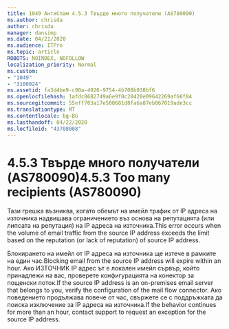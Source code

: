 ```yaml
---
title: 1049 АнтиСпам 4.5.3 Твърде много получатели (AS780090)
ms.author: chrisda
author: chrisda
manager: dansimp
ms.date: 04/21/2020
ms.audience: ITPro
ms.topic: article
ROBOTS: NOINDEX, NOFOLLOW
localization_priority: Normal
ms.custom:
- "1049"
- "3100024"
ms.assetid: fa3d4be9-c90a-4926-9754-4b708b038bf6
ms.openlocfilehash: 1afdc8682749a6e9f0c28428e09642269af66f84
ms.sourcegitcommit: 55eff703a17e500681d8fa6a87eb067019ade3cc
ms.translationtype: MT
ms.contentlocale: bg-BG
ms.lasthandoff: 04/22/2020
ms.locfileid: "43708008"
---
```

# <a name="453-too-many-recipients-as780090"></a><span data-ttu-id="f59a4-102">4.5.3 Твърде много получатели (AS780090)</span><span class="sxs-lookup"><span data-stu-id="f59a4-102">4.5.3 Too many recipients (AS780090)</span></span>

<span data-ttu-id="f59a4-103">Тази грешка възниква, когато обемът на имейл трафик от IP адреса на източника надвишава ограничението въз основа на репутацията (или липсата на репутация) на IP адреса на източника.</span><span class="sxs-lookup"><span data-stu-id="f59a4-103">This error occurs when the volume of email traffic from the source IP address exceeds the limit based on the reputation (or lack of reputation) of source IP address.</span></span>

<span data-ttu-id="f59a4-104">Блокирането на имейл от IP адреса на източника ще изтече в рамките на един час.</span><span class="sxs-lookup"><span data-stu-id="f59a4-104">Blocking email from the source IP address will expire within an hour.</span></span> <span data-ttu-id="f59a4-105">Ако ИЗТОЧНИК IP адрес ът е локален имейл сървър, който принадлежи на вас, проверете конфигурацията на конектор за пощенски поток.</span><span class="sxs-lookup"><span data-stu-id="f59a4-105">If the source IP address is an on-premises email server that belongs to you, verify the configuration of the mail flow connector.</span></span> <span data-ttu-id="f59a4-106">Ако поведението продължава повече от час, свържете се с поддръжката да поиска изключение за IP адреса на източника.</span><span class="sxs-lookup"><span data-stu-id="f59a4-106">If the behavior continues for more than an hour, contact support to request an exception for the source IP address.</span></span>
